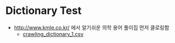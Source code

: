 # Dictionary Test

* http://www.kmle.co.kr/ 에서 알기쉬운 의학 용어 풀이집 먼저 클로링함 
    * [crawling_dictionary_1.csv](./crawling_dictionary_1.csv)
